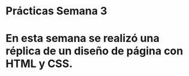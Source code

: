 <h1>Prácticas Semana 3<h1>
<p>En esta semana se realizó una réplica de un diseño de página con HTML y CSS.<p>
